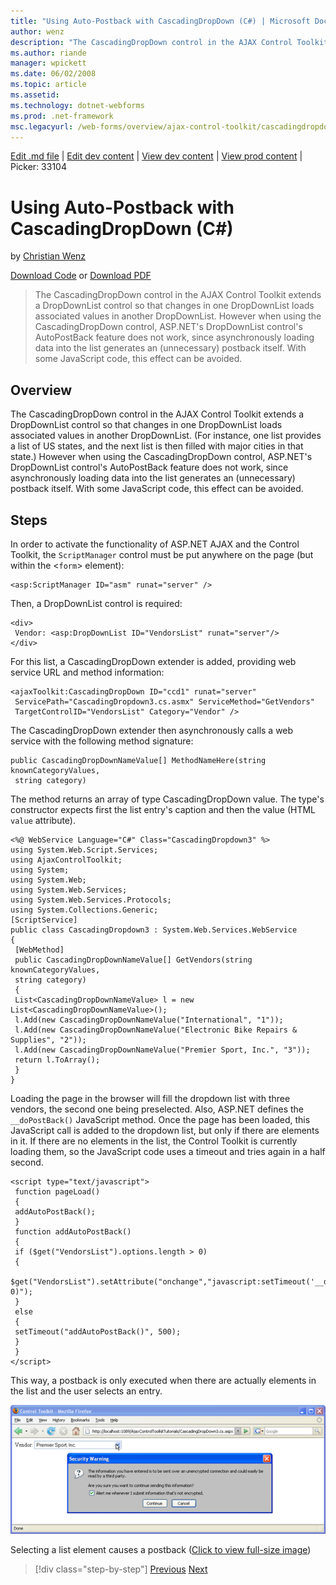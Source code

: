 ```yaml
---
title: "Using Auto-Postback with CascadingDropDown (C#) | Microsoft Docs"
author: wenz
description: "The CascadingDropDown control in the AJAX Control Toolkit extends a DropDownList control so that changes in one DropDownList loads associated values in anoth..."
ms.author: riande
manager: wpickett
ms.date: 06/02/2008
ms.topic: article
ms.assetid: 
ms.technology: dotnet-webforms
ms.prod: .net-framework
msc.legacyurl: /web-forms/overview/ajax-control-toolkit/cascadingdropdown/using-auto-postback-with-cascadingdropdown-cs
---
```

[Edit .md file](C:\Projects\msc\dev\Msc.Www\Web.ASP\App_Data\github\web-forms\overview\ajax-control-toolkit\cascadingdropdown\using-auto-postback-with-cascadingdropdown-cs.md) | [Edit dev content](http://www.aspdev.net/umbraco#/content/content/edit/24804) | [View dev content](http://docs.aspdev.net/tutorials/web-forms/overview/ajax-control-toolkit/cascadingdropdown/using-auto-postback-with-cascadingdropdown-cs.html) | [View prod content](http://www.asp.net/web-forms/overview/ajax-control-toolkit/cascadingdropdown/using-auto-postback-with-cascadingdropdown-cs) | Picker: 33104

Using Auto-Postback with CascadingDropDown (C#)
====================
by [Christian Wenz](https://github.com/wenz)

[Download Code](http://download.microsoft.com/download/9/0/7/907760b1-2c60-4f81-aeb6-ca416a573b0d/cascadingdropdown3.cs.zip) or [Download PDF](http://download.microsoft.com/download/2/d/c/2dc10e34-6983-41d4-9c08-f78f5387d32b/cascadingdropdown3CS.pdf)

> The CascadingDropDown control in the AJAX Control Toolkit extends a DropDownList control so that changes in one DropDownList loads associated values in another DropDownList. However when using the CascadingDropDown control, ASP.NET's DropDownList control's AutoPostBack feature does not work, since asynchronously loading data into the list generates an (unnecessary) postback itself. With some JavaScript code, this effect can be avoided.


## Overview

The CascadingDropDown control in the AJAX Control Toolkit extends a DropDownList control so that changes in one DropDownList loads associated values in another DropDownList. (For instance, one list provides a list of US states, and the next list is then filled with major cities in that state.) However when using the CascadingDropDown control, ASP.NET's DropDownList control's AutoPostBack feature does not work, since asynchronously loading data into the list generates an (unnecessary) postback itself. With some JavaScript code, this effect can be avoided.

## Steps

In order to activate the functionality of ASP.NET AJAX and the Control Toolkit, the `ScriptManager` control must be put anywhere on the page (but within the &lt;`form`&gt; element):

    <asp:ScriptManager ID="asm" runat="server" />

Then, a DropDownList control is required:

    <div>
     Vendor: <asp:DropDownList ID="VendorsList" runat="server"/>
    </div>

For this list, a CascadingDropDown extender is added, providing web service URL and method information:

    <ajaxToolkit:CascadingDropDown ID="ccd1" runat="server"
     ServicePath="CascadingDropdown3.cs.asmx" ServiceMethod="GetVendors"
     TargetControlID="VendorsList" Category="Vendor" />

The CascadingDropDown extender then asynchronously calls a web service with the following method signature:

    public CascadingDropDownNameValue[] MethodNameHere(string knownCategoryValues, 
     string category)

The method returns an array of type CascadingDropDown value. The type's constructor expects first the list entry's caption and then the value (HTML `value` attribute).

    <%@ WebService Language="C#" Class="CascadingDropdown3" %>
    using System.Web.Script.Services;
    using AjaxControlToolkit;
    using System;
    using System.Web;
    using System.Web.Services;
    using System.Web.Services.Protocols;
    using System.Collections.Generic;
    [ScriptService]
    public class CascadingDropdown3 : System.Web.Services.WebService
    {
     [WebMethod]
     public CascadingDropDownNameValue[] GetVendors(string knownCategoryValues, 
     string category)
     {
     List<CascadingDropDownNameValue> l = new List<CascadingDropDownNameValue>();
     l.Add(new CascadingDropDownNameValue("International", "1"));
     l.Add(new CascadingDropDownNameValue("Electronic Bike Repairs & Supplies", "2"));
     l.Add(new CascadingDropDownNameValue("Premier Sport, Inc.", "3"));
     return l.ToArray();
     }
    }

Loading the page in the browser will fill the dropdown list with three vendors, the second one being preselected. Also, ASP.NET defines the `__doPostBack()` JavaScript method. Once the page has been loaded, this JavaScript call is added to the dropdown list, but only if there are elements in it. If there are no elements in the list, the Control Toolkit is currently loading them, so the JavaScript code uses a timeout and tries again in a half second.

    <script type="text/javascript">
     function pageLoad()
     {
     addAutoPostBack();
     }
     function addAutoPostBack()
     {
     if ($get("VendorsList").options.length > 0)
     {
     $get("VendorsList").setAttribute("onchange","javascript:setTimeout('__doPostBack(\\'VendorsList\\',\\'\\')', 0)");
     }
     else
     {
     setTimeout("addAutoPostBack()", 500);
     }
     }
    </script>

This way, a postback is only executed when there are actually elements in the list and the user selects an entry.


[![Selecting a list element causes a postback](using-auto-postback-with-cascadingdropdown-cs/_static/image2.png)](using-auto-postback-with-cascadingdropdown-cs/_static/image1.png)

Selecting a list element causes a postback ([Click to view full-size image](using-auto-postback-with-cascadingdropdown-cs/_static/image3.png))

>[!div class="step-by-step"] [Previous](presetting-list-entries-with-cascadingdropdown-cs.md) [Next](filling-a-list-using-cascadingdropdown-vb.md)